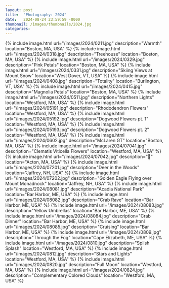 ```yaml
---
layout: post
title:  "Photography: 2024"
date:   2024-08-24 23:59:59 -0000
thumbnail: /images/thumbnails/2024.jpg
categories: 
---
```

{% include image.html url="/images/2024/0211.jpg" description="Warmth" location="Boston, MA, USA" %}
{% include image.html url="/images/2024/0318.jpg" description="Treehouse" location="Boston, MA, USA" %}
{% include image.html url="/images/2024/0329.jpg" description="Pink Petals" location="Boston, MA, USA" %}
{% include image.html url="/images/2024/0331.jpg" description="Skiing Views at Mount Snow" location="West Dover, VT, USA" %}
{% include image.html url="/images/2024/0408.jpg" description="Totality" location="Burlington, VT, USA" %}
{% include image.html url="/images/2024/0415.jpg" description="Magnolia Petals" location="Boston, MA, USA" %}
{% include image.html url="/images/2024/0511.jpg" description="Northern Lights" location="Westford, MA, USA" %}
{% include image.html url="/images/2024/05191.jpg" description="Rhododendron Flowers" location="Westford, MA, USA" %}
{% include image.html url="/images/2024/05192.jpg" description="Dogwood Flowers pt. 1" location="Westford, MA, USA" %}
{% include image.html url="/images/2024/05193.jpg" description="Dogwood Flowers pt. 2" location="Westford, MA, USA" %}
{% include image.html url="/images/2024/0602.jpg" description="McLaren GT" location="Boston, MA, USA" %}
{% include image.html url="/images/2024/07041.jpg" description="Clematis Viticella Flowers" location="Westford, MA, USA" %}
{% include image.html url="/images/2024/07042.jpg" description="🦅" location="Acton, MA, USA" %}
{% include image.html url="/images/2024/07201.jpg" description="Deer in the Woods" location="Jaffrey, NH, USA" %}
{% include image.html url="/images/2024/07202.jpg" description="Golden Eagle Flying over Mount Monadnock" location="Jaffrey, NH, USA" %}
{% include image.html url="/images/2024/08081.jpg" description="Acadia National Park" location="Bar Harbor, ME, USA" %}
{% include image.html url="/images/2024/08082.jpg" description="Crab Rave" location="Bar Harbor, ME, USA" %}
{% include image.html url="/images/2024/08083.jpg" description="Yellow Umbrellas" location="Bar Harbor, ME, USA" %}
{% include image.html url="/images/2024/08084.jpg" description="Crab Dinner" location="Bar Harbor, ME, USA" %}
{% include image.html url="/images/2024/08085.jpg" description="Cruising" location="Bar Harbor, ME, USA" %}
{% include image.html url="/images/2024/0809.jpg" description="Through the Fog" location="Cape Elizabeth, ME, USA" %}
{% include image.html url="/images/2024/0810.jpg" description="Splish Splash" location="Westford, MA, USA" %}
{% include image.html url="/images/2024/0812.jpg" description="Stars and Lights" location="Westford, MA, USA" %}
{% include image.html url="/images/2024/0820.jpg" description="Full Moon" location="Westford, MA, USA" %}
{% include image.html url="/images/2024/0824.jpg" description="Complementary Colored Clouds" location="Westford, MA, USA" %}
